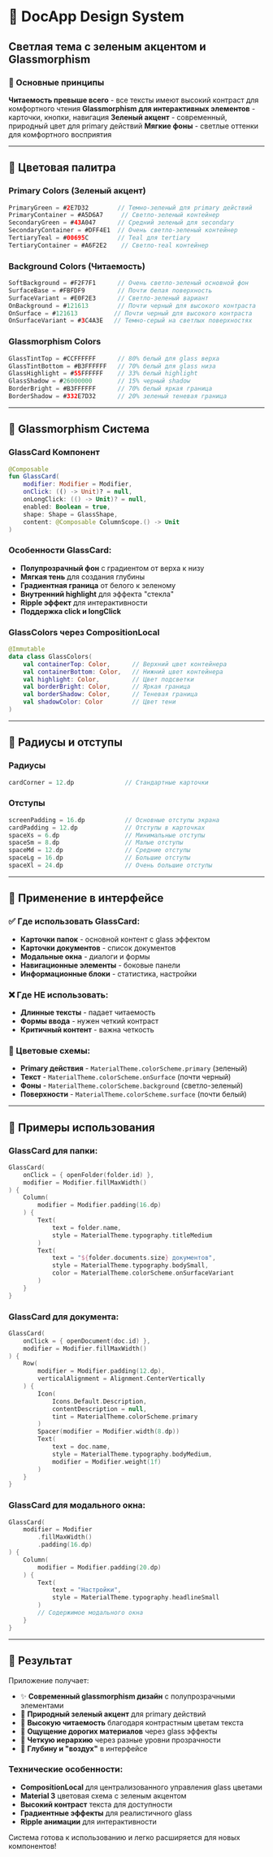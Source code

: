 # 🎨 DocApp Design System

## Светлая тема с зеленым акцентом и Glassmorphism

### 🌟 Основные принципы

**Читаемость превыше всего** - все тексты имеют высокий контраст для комфортного чтения
**Glassmorphism для интерактивных элементов** - карточки, кнопки, навигация
**Зеленый акцент** - современный, природный цвет для primary действий
**Мягкие фоны** - светлые оттенки для комфортного восприятия

---

## 🎨 Цветовая палитра

### Primary Colors (Зеленый акцент)
```kotlin
PrimaryGreen = #2E7D32        // Темно-зеленый для primary действий
PrimaryContainer = #A5D6A7     // Светло-зеленый контейнер
SecondaryGreen = #43A047      // Средний зеленый для secondary
SecondaryContainer = #DFF4E1  // Очень светло-зеленый контейнер
TertiaryTeal = #00695C        // Тeal для tertiary
TertiaryContainer = #A6F2E2    // Светло-тeal контейнер
```

### Background Colors (Читаемость)
```kotlin
SoftBackground = #F2F7F1      // Очень светло-зеленый основной фон
SurfaceBase = #FBFDF9         // Почти белая поверхность
SurfaceVariant = #E0F2E3      // Светло-зеленый вариант
OnBackground = #121613        // Почти черный для высокого контраста
OnSurface = #121613          // Почти черный для высокого контраста
OnSurfaceVariant = #3C4A3E   // Темно-серый на светлых поверхностях
```

### Glassmorphism Colors
```kotlin
GlassTintTop = #CCFFFFFF      // 80% белый для glass верха
GlassTintBottom = #B3FFFFFF   // 70% белый для glass низа
GlassHighlight = #55FFFFFF    // 33% белый highlight
GlassShadow = #26000000       // 15% черный shadow
BorderBright = #B3FFFFFF      // 70% белый яркая граница
BorderShadow = #332E7D32      // 20% зеленый теневая граница
```

---

## 🔧 Glassmorphism Система

### GlassCard Компонент
```kotlin
@Composable
fun GlassCard(
    modifier: Modifier = Modifier,
    onClick: (() -> Unit)? = null,
    onLongClick: (() -> Unit)? = null,
    enabled: Boolean = true,
    shape: Shape = GlassShape,
    content: @Composable ColumnScope.() -> Unit
)
```

### Особенности GlassCard:
- **Полупрозрачный фон** с градиентом от верха к низу
- **Мягкая тень** для создания глубины
- **Градиентная граница** от белого к зеленому
- **Внутренний highlight** для эффекта "стекла"
- **Ripple эффект** для интерактивности
- **Поддержка click и longClick**

### GlassColors через CompositionLocal
```kotlin
@Immutable
data class GlassColors(
    val containerTop: Color,      // Верхний цвет контейнера
    val containerBottom: Color,   // Нижний цвет контейнера
    val highlight: Color,         // Цвет подсветки
    val borderBright: Color,      // Яркая граница
    val borderShadow: Color,      // Теневая граница
    val shadowColor: Color        // Цвет тени
)
```

---

## 📐 Радиусы и отступы

### Радиусы
```kotlin
cardCorner = 12.dp              // Стандартные карточки
```

### Отступы
```kotlin
screenPadding = 16.dp           // Основные отступы экрана
cardPadding = 12.dp             // Отступы в карточках
spaceXs = 6.dp                  // Минимальные отступы
spaceSm = 8.dp                  // Малые отступы
spaceMd = 12.dp                 // Средние отступы
spaceLg = 16.dp                 // Большие отступы
spaceXl = 24.dp                 // Очень большие отступы
```

---

## 🎯 Применение в интерфейсе

### ✅ Где использовать GlassCard:
- **Карточки папок** - основной контент с glass эффектом
- **Карточки документов** - список документов
- **Модальные окна** - диалоги и формы
- **Навигационные элементы** - боковые панели
- **Информационные блоки** - статистика, настройки

### ❌ Где НЕ использовать:
- **Длинные тексты** - падает читаемость
- **Формы ввода** - нужен четкий контраст
- **Критичный контент** - важна четкость

### 🎨 Цветовые схемы:
- **Primary действия** - `MaterialTheme.colorScheme.primary` (зеленый)
- **Текст** - `MaterialTheme.colorScheme.onSurface` (почти черный)
- **Фоны** - `MaterialTheme.colorScheme.background` (светло-зеленый)
- **Поверхности** - `MaterialTheme.colorScheme.surface` (почти белый)

---

## 🚀 Примеры использования

### GlassCard для папки:
```kotlin
GlassCard(
    onClick = { openFolder(folder.id) },
    modifier = Modifier.fillMaxWidth()
) {
    Column(
        modifier = Modifier.padding(16.dp)
    ) {
        Text(
            text = folder.name,
            style = MaterialTheme.typography.titleMedium
        )
        Text(
            text = "${folder.documents.size} документов",
            style = MaterialTheme.typography.bodySmall,
            color = MaterialTheme.colorScheme.onSurfaceVariant
        )
    }
}
```

### GlassCard для документа:
```kotlin
GlassCard(
    onClick = { openDocument(doc.id) },
    modifier = Modifier.fillMaxWidth()
) {
    Row(
        modifier = Modifier.padding(12.dp),
        verticalAlignment = Alignment.CenterVertically
    ) {
        Icon(
            Icons.Default.Description,
            contentDescription = null,
            tint = MaterialTheme.colorScheme.primary
        )
        Spacer(modifier = Modifier.width(8.dp))
        Text(
            text = doc.name,
            style = MaterialTheme.typography.bodyMedium,
            modifier = Modifier.weight(1f)
        )
    }
}
```

### GlassCard для модального окна:
```kotlin
GlassCard(
    modifier = Modifier
        .fillMaxWidth()
        .padding(16.dp)
) {
    Column(
        modifier = Modifier.padding(20.dp)
    ) {
        Text(
            text = "Настройки",
            style = MaterialTheme.typography.headlineSmall
        )
        // Содержимое модального окна
    }
}
```

---

## 🎨 Результат

Приложение получает:
- ✨ **Современный glassmorphism дизайн** с полупрозрачными элементами
- 🌿 **Природный зеленый акцент** для primary действий
- 📖 **Высокую читаемость** благодаря контрастным цветам текста
- 💎 **Ощущение дорогих материалов** через glass эффекты
- 🎯 **Четкую иерархию** через разные уровни прозрачности
- 🌟 **Глубину и "воздух"** в интерфейсе

### Технические особенности:
- **CompositionLocal** для централизованного управления glass цветами
- **Material 3** цветовая схема с зеленым акцентом
- **Высокий контраст** текста для доступности
- **Градиентные эффекты** для реалистичного glass
- **Ripple анимации** для интерактивности

Система готова к использованию и легко расширяется для новых компонентов!
